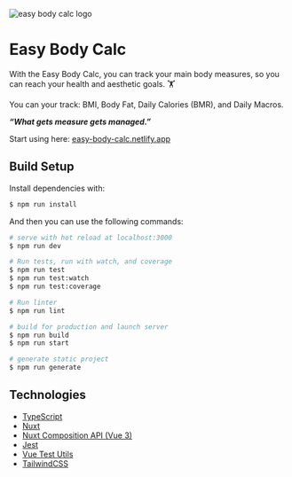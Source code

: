 ![easy body calc logo](https://i.ibb.co/rd9By4s/easy.png)
# Easy Body Calc
With the Easy Body Calc, you can track your main body measures, so you can reach your  health and aesthetic goals. 🏋️

You can your track: BMI, Body Fat, Daily Calories (BMR), and Daily Macros.

_**“What gets measure gets managed.”**_

Start using here: [easy-body-calc.netlify.app](https://easy-body-calc.netlify.app)
## Build Setup

Install dependencies with:
```bash
$ npm run install
```
And then you can use the following commands:
``` bash
# serve with hot reload at localhost:3000
$ npm run dev

# Run tests, run with watch, and coverage
$ npm run test  
$ npm run test:watch  
$ npm run test:coverage  

# Run linter
$ npm run lint

# build for production and launch server
$ npm run build
$ npm run start

# generate static project
$ npm run generate
```

## Technologies
- [TypeScript](https://www.typescriptlang.org/)
- [Nuxt](https://nuxtjs.org/)
- [Nuxt Composition API (Vue 3)](https://composition-api.nuxtjs.org/)
- [Jest](https://jestjs.io/)
- [Vue Test Utils](https://vue-test-utils.vuejs.org/)
- [TailwindCSS](https://tailwindcss.com/)
